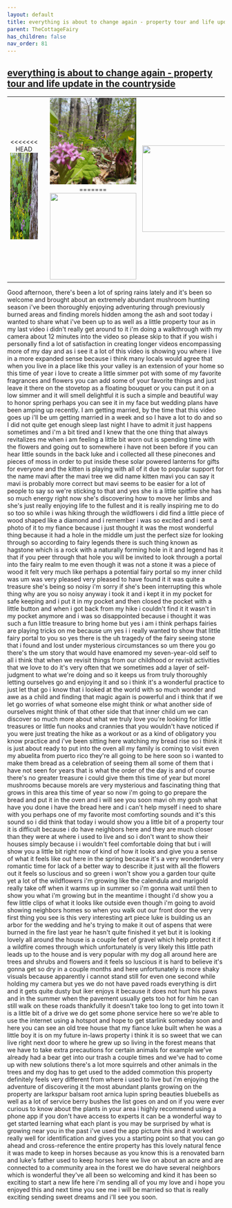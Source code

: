 ```yaml
---
layout: default
title: everything is about to change again - property tour and life update in the countryside
parent: TheCottageFairy
has_children: false
nav_order: 81
---
```


## [everything is about to change again - property tour and life update in the countryside](https://www.youtube.com/watch?v=JoZLSuB7LLI)

<div>
<table align="center">
	<tr>
		<td align="center">
<<<<<<< HEAD
			<img src="../../assets/cottage_fairy_ai_generated_photos/everything_is_about_to_change_again_-_property_tour_and_life_update_in_the_countryside-[JoZLSuB7LLI]/generated_00.png" height="200" width="200"/>
		</td>
		<td align="center">
			<img src="../../assets/cottage_fairy_ai_generated_photos/everything_is_about_to_change_again_-_property_tour_and_life_update_in_the_countryside-[JoZLSuB7LLI]/generated_01.png" height="200" width="200"/>
		</td>
		<td align="center">
			<img src="../../assets/cottage_fairy_ai_generated_photos/everything_is_about_to_change_again_-_property_tour_and_life_update_in_the_countryside-[JoZLSuB7LLI]/generated_02.png" height="200" width="200"/>
=======
			<img src="../../posters/everything_is_about_to_change_again_-_property_tour_and_life_update_in_the_countryside-[JoZLSuB7LLI]/generated_00.png" height="200" width="200"/>
		</td>
		<td align="center">
			<img src="../../posters/everything_is_about_to_change_again_-_property_tour_and_life_update_in_the_countryside-[JoZLSuB7LLI]/generated_01.png" height="200" width="200"/>
		</td>
		<td align="center">
			<img src="../../posters/everything_is_about_to_change_again_-_property_tour_and_life_update_in_the_countryside-[JoZLSuB7LLI]/generated_02.png" height="200" width="200"/>
>>>>>>> ffe52613361410ad9d371a0f80e81de4dd24175f
		</td>
	</tr>
</table>
</div>

Good afternoon, there's been a lot of spring rains lately and it's been so welcome and brought about an extremely abundant mushroom hunting season i've been thoroughly enjoying adventuring through previously burned areas and finding morels hidden among the ash and soot today i wanted to share what i've been up to as well as a little property tour as in my last video i didn't really get around to it i'm doing a walkthrough with my camera about 12 minutes into the video so please skip to that if you wish i personally find a lot of satisfaction in creating longer videos encompassing more of my day and as i see it a lot of this video is showing you where i live in a more expanded sense because i think many locals would agree that when you live in a place like this your valley is an extension of your home so this time of year i love to create a little simmer pot with some of my favorite fragrances and flowers you can add some of your favorite things and just leave it there on the stovetop as a floating bouquet or you can put it on a low simmer and it will smell delightful it is such a simple and beautiful way to honor spring perhaps you can see it in my face but wedding plans have been amping up recently. I am getting married, by the time that this video goes up i'll be um getting married in a week and so I have a lot to do and so I did not quite get enough sleep last night I have to admit it just happens sometimes and i'm a bit tired and I knew that the one thing that always revitalizes me when i am feeling a little bit worn out is spending time with the flowers and going out to somewhere i have not been before if you can hear little sounds in the back luke and i collected all these pinecones and pieces of moss in order to put inside these solar powered lanterns for gifts for everyone and the kitten is playing with all of it due to popular support for the name mavi after the mavi tree we did name kitten mavi you can say it mavi is probably more correct but mavi seems to be easier for a lot of people to say so we're sticking to that and yes she is a little spitfire she has so much energy right now she's discovering how to move her limbs and she's just really enjoying life to the fullest and it is really inspiring me to do so too so while i was hiking through the wildflowers i did find a little piece of wood shaped like a diamond and i remember i was so excited and i sent a photo of it to my fiance because i just thought it was the most wonderful thing because it had a hole in the middle um just the perfect size for looking through so according to fairy legends there is such thing known as hagstone which is a rock with a naturally forming hole in it and legend has it that if you peer through that hole you will be invited to look through a portal into the fairy realm to me even though it was not a stone it was a piece of wood it felt very much like perhaps a potential fairy portal so my inner child was um was very pleased very pleased to have found it it was quite a treasure she's being so noisy i'm sorry if she's been interrupting this whole thing why are you so noisy anyway i took it and i kept it in my pocket for safe keeping and i put it in my pocket and then closed the pocket with a little button and when i got back from my hike i couldn't find it it wasn't in my pocket anymore and i was so disappointed because i thought it was such a fun little treasure to bring home but yes i am i think perhaps fairies are playing tricks on me because um yes i i really wanted to show that little fairy portal to you so yes there is the uh tragedy of the fairy seeing stone that i found and lost under mysterious circumstances so um there you go there's the um story that would have enamored my seven-year-old self to all i think that when we revisit things from our childhood or revisit activities that we love to do it's very often that we sometimes add a layer of self-judgment to what we're doing and so it keeps us from truly thoroughly letting ourselves go and enjoying it and so i think it's a wonderful practice to just let that go i know that i looked at the world with so much wonder and awe as a child and finding that magic again is powerful and i think that if we let go worries of what someone else might think or what another side of ourselves might think of that other side that that inner child um we can discover so much more about what we truly love you're looking for little treasures or little fun nooks and crannies that you wouldn't have noticed if you were just treating the hike as a workout or as a kind of obligatory you know practice and i've been sitting here watching my bread rise so i think it is just about ready to put into the oven all my family is coming to visit even my abuelita from puerto rico they're all going to be here soon so i wanted to make them bread as a celebration of seeing them all some of them that i have not seen for years that is what the order of the day is and of course there's no greater treasure i could give them this time of year but morel mushrooms because morels are very mysterious and fascinating thing that grows in this area this time of year so now i'm going to go prepare the bread and put it in the oven and i will see you soon mavi oh my gosh what have you done i have the bread here and i can't help myself i need to share with you perhaps one of my favorite most comforting sounds and it's this sound so i did think that today i would show you a little bit of a property tour it is difficult because i do have neighbors here and they are much closer than they were at where i used to live and so i don't want to show their houses simply because i i wouldn't feel comfortable doing that but i will show you a little bit right now of kind of how it looks and give you a sense of what it feels like out here in the spring because it's a very wonderful very romantic time for lack of a better way to describe it just with all the flowers out it feels so luscious and so green i won't show you a garden tour quite yet a lot of the wildflowers i'm growing like the calendula and marigold really take off when it warms up in summer so i'm gonna wait until then to show you what i'm growing but in the meantime i thought i'd show you a few little clips of what it looks like outside even though i'm going to avoid showing neighbors homes so when you walk out our front door the very first thing you see is this very interesting art piece luke is building us an arbor for the wedding and he's trying to make it out of aspens that were burned in the fire last year he hasn't quite finished it yet but it is looking lovely all around the house is a couple feet of gravel which help protect it if a wildfire comes through which unfortunately is very likely this little path leads up to the house and is very popular with my dog all around here are trees and shrubs and flowers and it feels so luscious it is hard to believe it's gonna get so dry in a couple months and here unfortunately is more shaky visuals because apparently i cannot stand still for even one second while holding my camera but yes we do not have paved roads everything is dirt and it gets quite dusty but iker enjoys it because it does not hurt his paws and in the summer when the pavement usually gets too hot for him he can still walk on these roads thankfully it doesn't take too long to get into town it is a little bit of a drive we do get some phone service here so we're able to use the internet using a hotspot and hope to get starlink someday soon and here you can see an old tree house that my fiance luke built when he was a little boy it is on my future in-laws property i think it is so sweet that we can live right next door to where he grew up so living in the forest means that we have to take extra precautions for certain animals for example we've already had a bear get into our trash a couple times and we've had to come up with new solutions there's a lot more squirrels and other animals in the trees and my dog has to get used to the added commotion this property definitely feels very different from where i used to live but i'm enjoying the adventure of discovering it the most abundant plants growing on the property are larkspur balsam root arnica lupin spring beauties bluebells as well as a lot of service berry bushes the list goes on and on if you were ever curious to know about the plants in your area i highly recommend using a phone app if you don't have access to experts it can be a wonderful way to get started learning what each plant is you may be surprised by what is growing near you in the past i've used the app picture this and it worked really well for identification and gives you a starting point so that you can go ahead and cross-reference the entire property has this lovely natural fence it was made to keep in horses because as you know this is a renovated barn and luke's father used to keep horses here we live on about an acre and are connected to a community area in the forest we do have several neighbors which is wonderful they've all been so welcoming and kind it has been so exciting to start a new life here i'm sending all of you my love and i hope you enjoyed this and next time you see me i will be married so that is really exciting sending sweet dreams and i'll see you soon.